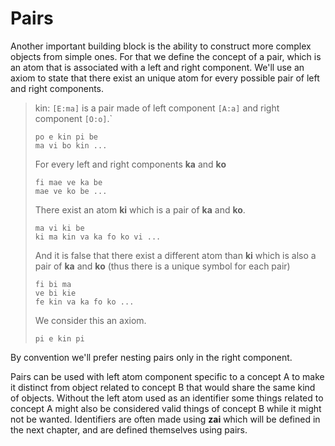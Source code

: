 # Pairs

Another important building block is the ability to construct more complex
objects from simple ones. For that we define the concept of a pair, which is an
atom that is associated with a left and right component. We'll use an axiom to
state that there exist an unique atom for every possible pair of left and right
components.

> kin: `[E:ma]` is a pair made of left component `[A:a]` and right component `[O:o]`.`
>
> ```
> po e kin pi be
> ma vi bo kin ...
> ```
>
> For every left and right components __ka__ and __ko__
>
> ```
> fi mae ve ka be
> mae ve ko be ...
> ```
>
> There exist an atom __ki__ which is a pair of __ka__ and __ko__.
>
> ```
> ma vi ki be
> ki ma kin va ka fo ko vi ...
> ```
>
> And it is false that there exist a different atom than __ki__ which is also a
> pair of __ka__ and __ko__ (thus there is a unique symbol for each pair)
>
> ```
> fi bi ma
> ve bi kie
> fe kin va ka fo ko ...
> ```
>
> We consider this an axiom.
> 
> ```
> pi e kin pi
> ```

By convention we'll prefer nesting pairs only in the right component.

Pairs can be used with left atom component specific to a concept A to make
it distinct from object related to concept B that would share the same kind
of objects. Without the left atom used as an identifier some things related
to concept A might also be considered valid things of concept B while it might
not be wanted. Identifiers are often made using __zai__ which will be defined
in the next chapter, and are defined themselves using pairs.